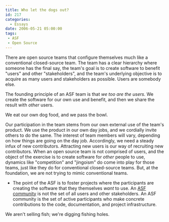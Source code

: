 ```yaml
---
title: Who let the dogs out?
id: 217
categories:
  - Essays
date: 2006-05-21 05:00:00
tags:
 - ASF
 - Open Source
---
```


There are open source teams that configure themselves much like a conventional closed-source team. The team has a clear hierarchy where someone has the final say, the team's goal is to create software to benefit "users" and other "stakeholders", and the team's underlying objective is to acquire as many users and stakeholders as possible. Users are somebody else.

The founding principle of an ASF team is that _we too are the users._ We create the software for our own use and benefit, and then we share the result with _other_ users.

We eat our own dog food, and we pass the bowl.

Our participation in the team stems from our own external use of the team's product. We use the product in our own day jobs, and we cordially invite others to do the same. The interest of team members will vary, depending on how things are going on the day job. Accordingly, we need a steady infux of new contributors. Attracting new users is our way of recruiting new contributors.
When an open source team is not comprised of users, and the object of the exercise is to create software for _other_ people to use, dynamics like "competition" and "jingoism" do come into play for those teams, just like they do for conventional closed-source teams. But, at the foundation, we are not trying to mimic conventional teams.

*   The point of the ASF is to foster projects where the participants are creating the software that they themselves _want_ to use.
An [ASF community](http://jroller.com/page/TedHusted?entry=community) is not the set of all users and other stakeholders. An ASF community is the set of active participants who make concrete contributions to the code, documentation, and project infrastructure.

We aren't selling fish; we're digging fishing holes.